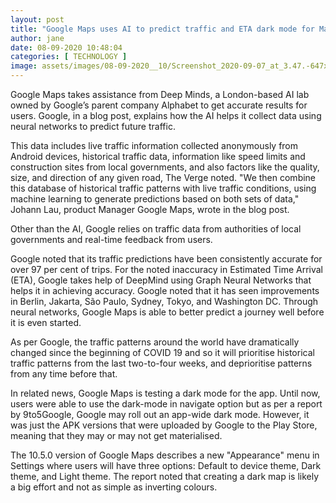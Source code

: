 ```yaml
---
layout: post
title: "Google Maps uses AI to predict traffic and ETA dark mode for Maps may be in the works"
author: jane 
date: 08-09-2020 10:48:04 
categories: [ TECHNOLOGY ] 
image: assets/images/08-09-2020__10/Screenshot_2020-09-07_at_3.47.-647x363.png
---
```

Google Maps takes assistance from Deep Minds, a London-based AI lab owned by Google’s parent company Alphabet to get accurate results for users. Google, in a blog post, explains how the AI helps it collect data using neural networks to predict future traffic.

This data includes live traffic information collected anonymously from Android devices, historical traffic data, information like speed limits and construction sites from local governments, and also factors like the quality, size, and direction of any given road, The Verge noted. "We then combine this database of historical traffic patterns with live traffic conditions, using machine learning to generate predictions based on both sets of data," Johann Lau, product Manager Google Maps, wrote in the blog post.

Other than the AI, Google relies on traffic data from authorities of local governments and real-time feedback from users.

Google noted that its traffic predictions have been consistently accurate for over 97 per cent of trips. For the noted inaccuracy in Estimated Time Arrival (ETA), Google takes help of DeepMind using Graph Neural Networks that helps it in achieving accuracy. Google noted that it has seen improvements in Berlin, Jakarta, São Paulo, Sydney, Tokyo, and Washington DC. Through neural networks, Google Maps is able to better predict a journey well before it is even started.

As per Google, the traffic patterns around the world have dramatically changed since the beginning of COVID 19 and so it will prioritise historical traffic patterns from the last two-to-four weeks, and deprioritise patterns from any time before that.

In related news, Google Maps is testing a dark mode for the app. Until now, users were able to use the dark-mode in navigate option but as per a report by 9to5Google, Google may roll out an app-wide dark mode. However, it was just the APK versions that were uploaded by Google to the Play Store, meaning that they may or may not get materialised.

The 10.5.0 version of Google Maps describes a new "Appearance" menu in Settings where users will have three options: Default to device theme, Dark theme, and Light theme. The report noted that creating a dark map is likely a big effort and not as simple as inverting colours.